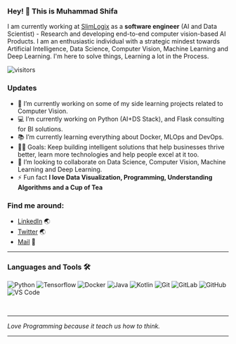 


### Hey! 👋 This is Muhammad Shifa

I am currently working at [SlimLogix](https://slimlogix.com/) as a **software engineer**  (AI and Data Scientist) - Research and developing end-to-end computer 
vision-based AI Products. I am an enthusiastic individual with a strategic mindest towards Artificial Intelligence, Data Science, Computer Vision, Machine Learning and Deep Learning.
I'm here to solve things, Learning a lot in the Process.

![visitors](https://visitor-badge.glitch.me/badge?page_id=MuhammadShifa)

### Updates
- 🔭 I’m currently working on some of my side learning projects related to Computer Vision.
- 💻 I’m currently working on Python (AI+DS Stack), and Flask consulting for BI solutions.
- 📚 I’m currently learning everything about Docker, MLOps and DevOps. 
- 💪🏼 Goals: Keep building intelligent solutions that help businesses thrive better, learn more technologies and help people excel at it too.
- 👯 I’m looking to collaborate on Data Science, Computer Vision, Machine Learning and Deep Learning.
- ⚡ Fun fact **I love Data Visualization, Programming, Understanding Algorithms and a Cup of Tea**

### Find me around:
- [LinkedIn](https://www.linkedin.com/in/muhammad-shifa-9b7832130/) :earth_asia:
- [Twitter](https://twitter.com/muhammadshifa25?lang=en) :earth_asia:
- [Mail](**muhammadshifa102@gmail.com**) :email:

---

### Languages and Tools 🛠 

![Python](https://badges.aleen42.com/src/python.svg)
![Tensorflow](https://badges.aleen42.com/src/tensorflow.svg)
![Docker](https://badges.aleen42.com/src/docker.svg)
![Java](https://badges.aleen42.com/src/java.svg)
![Kotlin](https://badges.aleen42.com/src/kotlin.svg)
![Git](https://img.shields.io/badge/-Git-%23F05032?style=flat-square&logo=git&logoColor=%23ffffff)
![GitLab](https://badges.aleen42.com/src/gitlab.svg)
![GitHub](https://badges.aleen42.com/src/github.svg)
![VS Code](https://badges.aleen42.com/src/visual_studio_code.svg)

<br/>

---

<em>Love Programming because it teach us how to think.</em>

---


